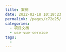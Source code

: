```yaml
---
title: 案例
date: 2022-02-18 10:18:23
permalink: /pages/c72e25/
categories:
  - 项目文档
  - use-vue-service
tags:
  - 
---
```

